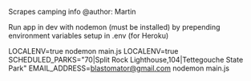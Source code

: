 Scrapes camping info
@author: Martin

Run app in dev with nodemon (must be installed) by prepending environment variables setup in .env (for Heroku)

LOCALENV=true nodemon main.js
LOCALENV=true SCHEDULED_PARKS="70|Split Rock Lighthouse,104|Tettegouche State Park" EMAIL_ADDRESS=blastomator@gmail.com nodemon main.js